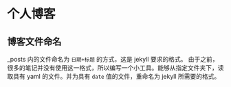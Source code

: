 # 个人博客

## 博客文件命名

_posts 内的文件命名为 `日期+标题` 的方式，这是 jekyll 要求的格式。
由于之前，很多的笔记并没有使用这一格式，所以编写一个小工具。能够从指定文件夹下，读取具有 yaml 的文件。并为具有 `date` 值的文件，重命名为 jekyll 所需要的格式。